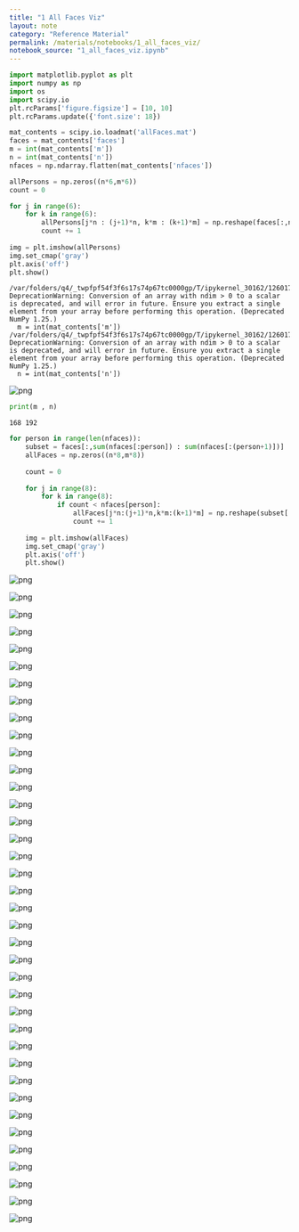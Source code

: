 ```yaml
---
title: "1 All Faces Viz"
layout: note
category: "Reference Material"
permalink: /materials/notebooks/1_all_faces_viz/
notebook_source: "1_all_faces_viz.ipynb"
---
```


```python
import matplotlib.pyplot as plt
import numpy as np
import os
import scipy.io
plt.rcParams['figure.figsize'] = [10, 10]
plt.rcParams.update({'font.size': 18})

mat_contents = scipy.io.loadmat('allFaces.mat')
faces = mat_contents['faces']
m = int(mat_contents['m'])
n = int(mat_contents['n'])
nfaces = np.ndarray.flatten(mat_contents['nfaces'])

allPersons = np.zeros((n*6,m*6))
count = 0

for j in range(6):
    for k in range(6):
        allPersons[j*n : (j+1)*n, k*m : (k+1)*m] = np.reshape(faces[:,np.sum(nfaces[:count])],(m,n)).T
        count += 1
        
img = plt.imshow(allPersons)
img.set_cmap('gray')
plt.axis('off')
plt.show()
```

    /var/folders/q4/_twpfpf54f3f6s17s74p67tc0000gp/T/ipykernel_30162/1260173006.py:10: DeprecationWarning: Conversion of an array with ndim > 0 to a scalar is deprecated, and will error in future. Ensure you extract a single element from your array before performing this operation. (Deprecated NumPy 1.25.)
      m = int(mat_contents['m'])
    /var/folders/q4/_twpfpf54f3f6s17s74p67tc0000gp/T/ipykernel_30162/1260173006.py:11: DeprecationWarning: Conversion of an array with ndim > 0 to a scalar is deprecated, and will error in future. Ensure you extract a single element from your array before performing this operation. (Deprecated NumPy 1.25.)
      n = int(mat_contents['n'])


    
![png](/materials/notebooks/1_all_faces_viz/output_0_1.png)
    


```python
print(m , n)
```

    168 192


```python
for person in range(len(nfaces)):
    subset = faces[:,sum(nfaces[:person]) : sum(nfaces[:(person+1)])]
    allFaces = np.zeros((n*8,m*8))
    
    count = 0
    
    for j in range(8):
        for k in range(8):
            if count < nfaces[person]:
                allFaces[j*n:(j+1)*n,k*m:(k+1)*m] = np.reshape(subset[:,count],(m,n)).T
                count += 1
                
    img = plt.imshow(allFaces)
    img.set_cmap('gray')
    plt.axis('off')
    plt.show()
```


    
![png](/materials/notebooks/1_all_faces_viz/output_2_0.png)
    


    
![png](/materials/notebooks/1_all_faces_viz/output_2_1.png)
    


    
![png](/materials/notebooks/1_all_faces_viz/output_2_2.png)
    


    
![png](/materials/notebooks/1_all_faces_viz/output_2_3.png)
    


    
![png](/materials/notebooks/1_all_faces_viz/output_2_4.png)
    


    
![png](/materials/notebooks/1_all_faces_viz/output_2_5.png)
    


    
![png](/materials/notebooks/1_all_faces_viz/output_2_6.png)
    


    
![png](/materials/notebooks/1_all_faces_viz/output_2_7.png)
    


    
![png](/materials/notebooks/1_all_faces_viz/output_2_8.png)
    


    
![png](/materials/notebooks/1_all_faces_viz/output_2_9.png)
    


    
![png](/materials/notebooks/1_all_faces_viz/output_2_10.png)
    


    
![png](/materials/notebooks/1_all_faces_viz/output_2_11.png)
    


    
![png](/materials/notebooks/1_all_faces_viz/output_2_12.png)
    


    
![png](/materials/notebooks/1_all_faces_viz/output_2_13.png)
    


    
![png](/materials/notebooks/1_all_faces_viz/output_2_14.png)
    


    
![png](/materials/notebooks/1_all_faces_viz/output_2_15.png)
    


    
![png](/materials/notebooks/1_all_faces_viz/output_2_16.png)
    


    
![png](/materials/notebooks/1_all_faces_viz/output_2_17.png)
    


    
![png](/materials/notebooks/1_all_faces_viz/output_2_18.png)
    


    
![png](/materials/notebooks/1_all_faces_viz/output_2_19.png)
    


    
![png](/materials/notebooks/1_all_faces_viz/output_2_20.png)
    


    
![png](/materials/notebooks/1_all_faces_viz/output_2_21.png)
    


    
![png](/materials/notebooks/1_all_faces_viz/output_2_22.png)
    


    
![png](/materials/notebooks/1_all_faces_viz/output_2_23.png)
    


    
![png](/materials/notebooks/1_all_faces_viz/output_2_24.png)
    


    
![png](/materials/notebooks/1_all_faces_viz/output_2_25.png)
    


    
![png](/materials/notebooks/1_all_faces_viz/output_2_26.png)
    


    
![png](/materials/notebooks/1_all_faces_viz/output_2_27.png)
    


    
![png](/materials/notebooks/1_all_faces_viz/output_2_28.png)
    


    
![png](/materials/notebooks/1_all_faces_viz/output_2_29.png)
    


    
![png](/materials/notebooks/1_all_faces_viz/output_2_30.png)
    


    
![png](/materials/notebooks/1_all_faces_viz/output_2_31.png)
    


    
![png](/materials/notebooks/1_all_faces_viz/output_2_32.png)
    


    
![png](/materials/notebooks/1_all_faces_viz/output_2_33.png)
    


    
![png](/materials/notebooks/1_all_faces_viz/output_2_34.png)
    


    
![png](/materials/notebooks/1_all_faces_viz/output_2_35.png)
    


    
![png](/materials/notebooks/1_all_faces_viz/output_2_36.png)
    


    
![png](/materials/notebooks/1_all_faces_viz/output_2_37.png)
    


```python

```
